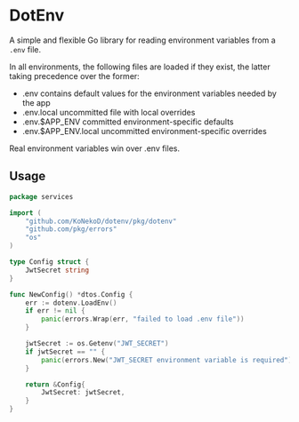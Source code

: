 # DotEnv

A simple and flexible Go library for reading environment variables from a `.env` file.

In all environments, the following files are loaded if they exist, the latter taking precedence over the former:
* .env                contains default values for the environment variables needed by the app
* .env.local          uncommitted file with local overrides
* .env.$APP_ENV       committed environment-specific defaults
* .env.$APP_ENV.local uncommitted environment-specific overrides

Real environment variables win over .env files.

## Usage

```go
package services

import (
	"github.com/KoNekoD/dotenv/pkg/dotenv"
	"github.com/pkg/errors"
	"os"
)

type Config struct {
	JwtSecret string
}

func NewConfig() *dtos.Config {
	err := dotenv.LoadEnv()
	if err != nil {
		panic(errors.Wrap(err, "failed to load .env file"))
	}

	jwtSecret := os.Getenv("JWT_SECRET")
	if jwtSecret == "" {
		panic(errors.New("JWT_SECRET environment variable is required"))
	}

	return &Config{
		JwtSecret: jwtSecret,
	}
}

```
